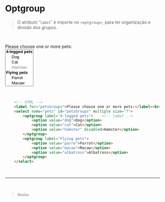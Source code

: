 # Optgroup

>O atributo '`label`' é importe no `<optgroup>`, para ter organização e divisão dos grupos.

<br>

<label for="petsGroups">Please choose one or more pets:</label><br>
<select name="pets" id="petsGroups" multiple size="7">
    <optgroup label="4-legged pets">
        <option value="dog">Dog</option>
        <option value="cat">Cat</option>
        <option value="hamster" disabled>Hamster</option>
    </optgroup>
    <optgroup label="Flying pets">
        <option value="parro">Parrot</option>
        <option value="macaw">Macaw</option>
        <option value="albatross">Albatross</option>
    </optgroup>
</select>

<br>

```HTML
    <!-- HTML -->
    <label for="petsGroups">Please choose one or more pets:</label><br>
    <select name="pets" id="petsGroups" multiple size="7">
        <optgroup label="4-legged pets">    <!-- label -->
            <option value="dog">Dog</option>
            <option value="cat">Cat</option>
            <option value="hamster" disabled>Hamster</option>
        </optgroup>
        <optgroup label="Flying pets">
            <option value="parro">Parrot</option>
            <option value="macaw">Macaw</option>
            <option value="albatross">Albatross</option>
        </optgroup>
    </select>
```

<br><hr><br>

>&Kfr;&ifr;&efr;&rfr;&ifr;&cfr;&ofr;


